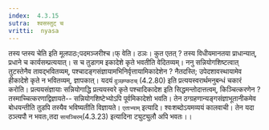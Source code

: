 ```yaml
---
index:  4.3.15
sutra:  श्वसस्तुट् च
vritti:  nyasa
---
```


तस्य प्तस्य चेति इति मूलपाठः;पदमञ्जरीश्च।फ् वेति। ठञः। कुत एतत् ? तस्य विधीयमानतया प्राधान्यात्, प्रधाने च कार्यसम्प्रत्ययात्। स च तुडागम इकादेशे कृते भवतीति वेदितव्यम्। ननु सन्नियोगशिष्टत्वात् तुटस्तेनैव तावद्भवितव्यम्, पश्चादङ्गसंज्ञायामभिनिर्वृत्तायामिकादेशेन ? नैतदस्ति; उपेदशावस्थायामेव हीकादेशे कृते न भवितव्यम्, ज्ञापकात्। यदयं `वुञ्छण्कठच्` (4.2.80) इति प्रत्ययस्वरार्थमनुबन्धं चकारं करोति। प्रत्ययसंज्ञायाः सन्नियोगाद्धि प्रत्ययस्वरे कृते पश्चादिकादेश इति सिद्धमन्तोदात्तत्वम्, किञ्चित्करणेन ? तस्माच्चित्करणाद्विज्ञायते-- सन्नियोगशिष्टेभ्योऽपि पूर्वमिकादेशो भवति। तेन ठग्ग्रहणान्यङ्गसंज्ञाभूतानीकमेव बोधयन्तीति तुडपि तस्यैव भविष्यतीति विज्ञायते। `एताभ्याम्` इत्यादि। श्वःशब्दोऽयमव्ययं कालवाची। तेन यदा ठञ्त्यपौ न भवतः,तदा `सायञ्चिरम्`(4.3.23) इत्यादिना ट्युट्युलौ अपि भवतः।।

